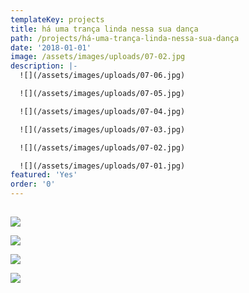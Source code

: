 ```yaml
---
templateKey: projects
title: há uma trança linda nessa sua dança
path: /projects/há-uma-trança-linda-nessa-sua-dança
date: '2018-01-01'
image: /assets/images/uploads/07-02.jpg
description: |-
  ![](/assets/images/uploads/07-06.jpg)

  ![](/assets/images/uploads/07-05.jpg)

  ![](/assets/images/uploads/07-04.jpg)

  ![](/assets/images/uploads/07-03.jpg)

  ![](/assets/images/uploads/07-02.jpg)

  ![](/assets/images/uploads/07-01.jpg)
featured: 'Yes'
order: '0'
---
```

## 

![](/assets/images/uploads/07-10.jpg)

![](/assets/images/uploads/07-09.jpg)

![](/assets/images/uploads/07-08.jpg)

![](/assets/images/uploads/07-07.jpg)
